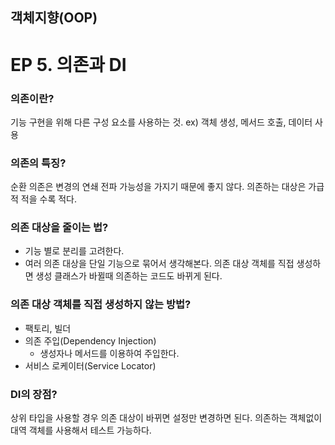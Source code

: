 ## 객체지향(OOP)
# EP 5. 의존과 DI

### 의존이란?
기능 구현을 위해 다른 구성 요소를 사용하는 것. ex) 객체 생성, 메서드 호출, 데이터 사용

### 의존의 특징?
순환 의존은 변경의 연쇄 전파 가능성을 가지기 때문에 좋지 않다. 의존하는 대상은 가급적 적을 수록 적다.

### 의존 대상을 줄이는 법?
- 기능 별로 분리를 고려한다.
- 여러 의존 대상을 단일 기능으로 묶어서 생각해본다.
의존 대상 객체를 직접 생성하면 생성 클래스가 바뀔때 의존하는 코드도 바뀌게 된다.

### 의존 대상 객체를 직접 생성하지 않는 방법?
- 팩토리, 빌더
- 의존 주입(Dependency Injection)
    - 생성자나 메서드를 이용하여 주입한다.
- 서비스 로케이터(Service Locator)

### DI의 장점?
상위 타입을 사용할 경우 의존 대상이 바뀌면 설정만 변경하면 된다. 의존하는 객체없이 대역 객체를 사용해서 테스트 가능하다.